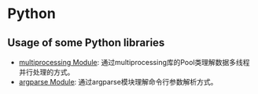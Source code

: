 # Python
## Usage of some Python libraries
* [multiprocessing Module](https://github.com/soda-lsq/Python/blob/main/python_multiprocessing.py): 通过multiprocessing库的Pool类理解数据多线程并行处理的方式。
* [argparse Module](https://github.com/soda-lsq/Python/blob/main/python_argparse.py): 通过argparse模块理解命令行参数解析方式。
